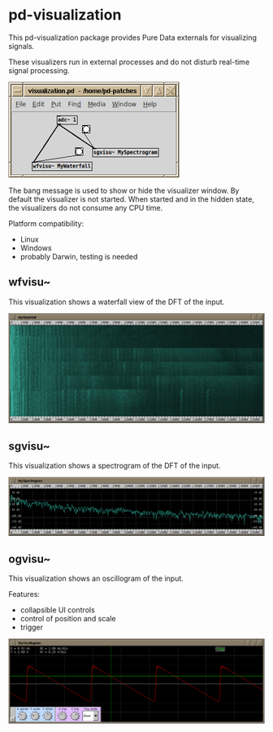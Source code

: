 # pd-visualization

This pd-visualization package provides Pure Data externals for visualizing signals.

These visualizers run in external processes and do not disturb real-time signal processing.

![patch](docs/patch.png)

The bang message is used to show or hide the visualizer window. By default the visualizer is not started.
When started and in the hidden state, the visualizers do not consume any CPU time.

Platform compatibility:
- Linux
- Windows
- probably Darwin, testing is needed

## wfvisu~

This visualization shows a waterfall view of the DFT of the input.

![wfvisu~](docs/screen-wfvisu~.png)

## sgvisu~

This visualization shows a spectrogram of the DFT of the input.

![sgvisu~](docs/screen-sgvisu~.png)

## ogvisu~

This visualization shows an oscillogram of the input.

Features:
- collapsible UI controls
- control of position and scale
- trigger

![ogvisu~](docs/screen-ogvisu~.png)
